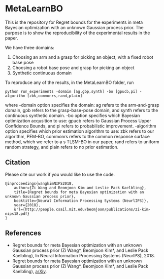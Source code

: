 # MetaLearnBO
This is the repository for Regret bounds for the experiments in
 meta Bayesian optimization with an unknown Gaussian process prior.
 The purpose is to show the reproducibility of 
 the experimental results in the paper.
 
 We have three domains:
 1. Choosing an arm and a grasp for picking an object, with a fixed robot base pose
 2. Choosing a robot base pose and grasp for picking an object
 3. Synthetic continuous domain
 
 To reproduce any of the results, in the MetaLearnBO folder, run
```
python run_experiments -domain [ag,gbp,synth] -bo [gpucb,pi] -algorithm [zbk,commonrs,rand,plain] 
```

where -domain option specifies the domain: ag refers to the arm-and-grasp domain, gpb refers to 
the grasp-base-pose domain, and synth refers to the continuous
synthetic domain. -bo option specifies which Bayesian optimization acqusition to use:
gpucb refers to Gaussian Process Upper Confidence Bounds, and pi refers to probabilistic improvement.
-algorithm option specifies which prior estimation algorithm to use: zbk refers to our algorithm,
PEM-BO, commonrs refers to the common response surface method, which we refer to a s
TLSM-BO in our paper, rand refers to uniform random strategy, and plain refers to no prior
estimation.

## Citation
Please cite our work if you would like to use the code.
```
@inproceedings{wangkimNIPS2018,
    author={Zi Wang and Beomjoon Kim and Leslie Pack Kaelbling},
    title={Regret bounds for meta Bayesian optimization with an unknown Gaussian process prior},
    booktitle={Neural Information Processing Systems (NeurlIPS)},
    year={2018},
    url={http://people.csail.mit.edu/beomjoon/publications/zi-kim-nips18.pdf}
}
```

## References
* Regret bounds for meta Bayesian optimization with 
an unknown Gaussian process prior 
(Zi Wang*, Beomjoon Kim*, and Leslie Pack Kaelbling), 
In Neural Information Processing Systems (NeurIPS), 2018.
* Regret bounds for meta Bayesian optimization with 
an unknown Gaussian process prior 
(Zi Wang*, Beomjoon Kim*, and Leslie Pack Kaelbling), 
[arXiv](https://arxiv.org/pdf/1811.09558.pdf). 
